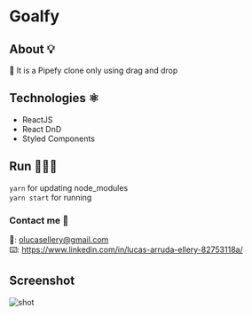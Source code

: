 # Goalfy

## About 💡

💭 It is a Pipefy clone only using drag and drop

## Technologies ⚛️

  - ReactJS
  - React DnD
  - Styled Components

## Run 🏃🏻‍♂️

`yarn` for updating node_modules
</br>`yarn start` for running

### Contact me 📲

📩: olucasellery@gmail.com
<br /> ⌨️: https://www.linkedin.com/in/lucas-arruda-ellery-82753118a/

## Screenshot

![shot](https://user-images.githubusercontent.com/55142445/123814824-625b2300-d8cc-11eb-9b3c-ac8db99e61eb.png)
